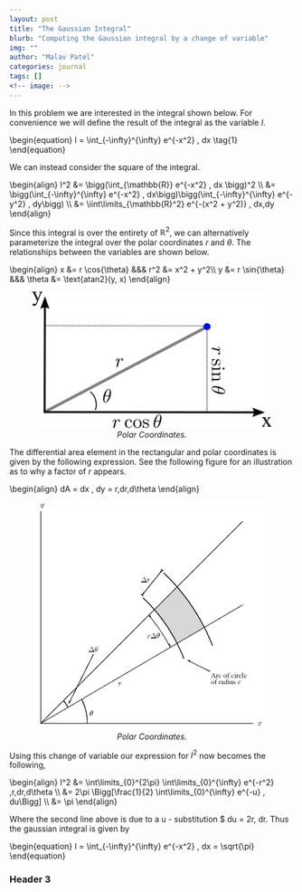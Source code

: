 ```yaml
---
layout: post
title: "The Gaussian Integral"
blurb: "Computing the Gaussian integral by a change of variable"
img: ""
author: "Malav Patel"
categories: journal
tags: []
<!-- image: -->
---
```


In this problem we are interested in the integral shown below. For convenience we will define the result of the integral as the variable $I$.

\begin{equation} I = \int_{-\infty}^{\infty} e^{-x^2} \, dx \tag{1} \end{equation}

We can instead consider the square of the integral.

\begin{align} I^2 &= \bigg(\int_{\mathbb{R}} e^{-x^2} \, dx \bigg)^2 \\\ &= \bigg(\int_{-\infty}^{\infty} e^{-x^2} \, dx\bigg)\bigg(\int_{-\infty}^{\infty} e^{-y^2} \, dy\bigg) \\\ &= \iint\limits_{\mathbb{R}^2} e^{-(x^2 + y^2)} \, dx\,dy  \end{align}

Since this integral is over the entirety of $\mathbb{R}^2$, we can alternatively parameterize the integral over the polar coordinates $r$ and $\theta$. The relationships between the variables are shown below. 

\begin{align} x &= r \cos{\theta}   &&&  r^2 &= x^2 + y^2\\\ y &= r \sin{\theta}   &&& \theta &= \text{atan2}(y, x) \end{align}

<center>
<figure>
  <img src="/assets/img/IMG_7122.PNG">
  <figcaption><i>Polar Coordinates.</i></figcaption>
</figure>
</center>

The differential area element in the rectangular and polar coordinates is given by the following expression. See the following figure for an illustration as to why a factor of $r$ appears.

\begin{align}
    dA = dx \, dy = r\,dr\,d\theta
\end{align}

<center>
<figure>
  <img src="/assets/img/IMG_7123.JPG">
  <figcaption><i>Polar Coordinates.</i></figcaption>
</figure>
</center>

Using this change of variable our expression for $I^2$ now becomes the following,

\begin{align} I^2 &= \int\limits_{0}^{2\pi} \int\limits_{0}^{\infty} e^{-r^2} \,r\,dr\,d\theta \\\ &= 2\pi \Bigg[\frac{1}{2} \int\limits_{0}^{\infty} e^{-u} \, du\Bigg] \\\ &= \pi  \end{align}

Where the second line above is due to a u - substitution $ du  = 2r\, dr. Thus the gaussian integral is given by 

\begin{equation} I = \int_{-\infty}^{\infty} e^{-x^2} \, dx = \sqrt{\pi} \end{equation}





### Header 3

